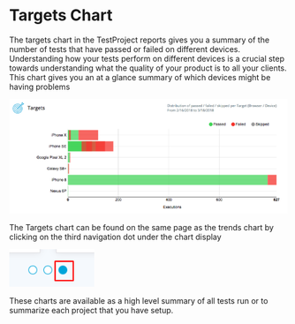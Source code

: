 # Targets Chart

The targets chart in the TestProject reports gives you a summary of the number of tests that have passed or failed on different devices. Understanding how your tests perform on different devices is a crucial step towards understanding what the quality of your product is to all your clients. This chart gives you an at a glance summary of which devices might be having problems

![Targets Chart](../../.gitbook/assets/image%20%28125%29.png)

The Targets chart can be found on the same page as the trends chart by clicking on the third navigation dot under the chart display 

![Targets and Trends Chart Location](../../.gitbook/assets/image%20%28116%29.png)

These charts are available as a high level summary of all tests run or to summarize each project that you have setup.

